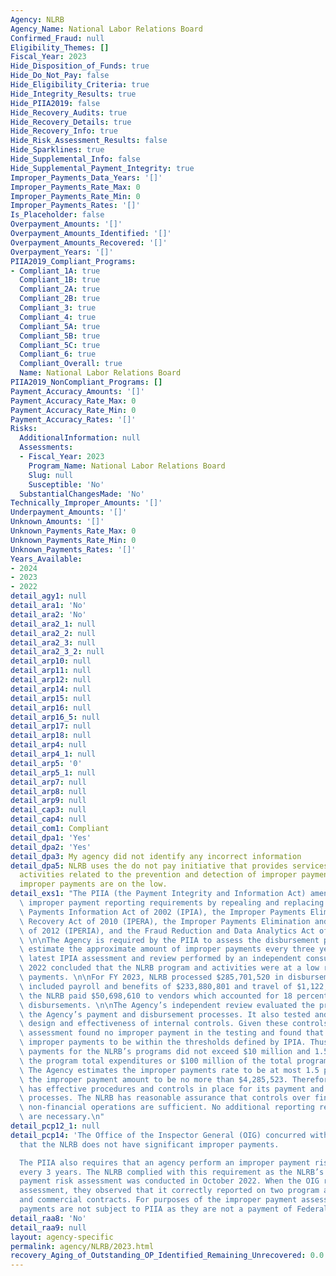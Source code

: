 ```yaml
---
Agency: NLRB
Agency_Name: National Labor Relations Board
Confirmed_Fraud: null
Eligibility_Themes: []
Fiscal_Year: 2023
Hide_Disposition_of_Funds: true
Hide_Do_Not_Pay: false
Hide_Eligibility_Criteria: true
Hide_Integrity_Results: true
Hide_PIIA2019: false
Hide_Recovery_Audits: true
Hide_Recovery_Details: true
Hide_Recovery_Info: true
Hide_Risk_Assessment_Results: false
Hide_Sparklines: true
Hide_Supplemental_Info: false
Hide_Supplemental_Payment_Integrity: true
Improper_Payments_Data_Years: '[]'
Improper_Payments_Rate_Max: 0
Improper_Payments_Rate_Min: 0
Improper_Payments_Rates: '[]'
Is_Placeholder: false
Overpayment_Amounts: '[]'
Overpayment_Amounts_Identified: '[]'
Overpayment_Amounts_Recovered: '[]'
Overpayment_Years: '[]'
PIIA2019_Compliant_Programs:
- Compliant_1A: true
  Compliant_1B: true
  Compliant_2A: true
  Compliant_2B: true
  Compliant_3: true
  Compliant_4: true
  Compliant_5A: true
  Compliant_5B: true
  Compliant_5C: true
  Compliant_6: true
  Compliant_Overall: true
  Name: National Labor Relations Board
PIIA2019_NonCompliant_Programs: []
Payment_Accuracy_Amounts: '[]'
Payment_Accuracy_Rate_Max: 0
Payment_Accuracy_Rate_Min: 0
Payment_Accuracy_Rates: '[]'
Risks:
  AdditionalInformation: null
  Assessments:
  - Fiscal_Year: 2023
    Program_Name: National Labor Relations Board
    Slug: null
    Susceptible: 'No'
  SubstantialChangesMade: 'No'
Technically_Improper_Amounts: '[]'
Underpayment_Amounts: '[]'
Unknown_Amounts: '[]'
Unknown_Payments_Rate_Max: 0
Unknown_Payments_Rate_Min: 0
Unknown_Payments_Rates: '[]'
Years_Available:
- 2024
- 2023
- 2022
detail_agy1: null
detail_ara1: 'No'
detail_ara2: 'No'
detail_ara2_1: null
detail_ara2_2: null
detail_ara2_3: null
detail_ara2_3_2: null
detail_arp10: null
detail_arp11: null
detail_arp12: null
detail_arp14: null
detail_arp15: null
detail_arp16: null
detail_arp16_5: null
detail_arp17: null
detail_arp18: null
detail_arp4: null
detail_arp4_1: null
detail_arp5: '0'
detail_arp5_1: null
detail_arp7: null
detail_arp8: null
detail_arp9: null
detail_cap3: null
detail_cap4: null
detail_com1: Compliant
detail_dpa1: 'Yes'
detail_dpa2: 'Yes'
detail_dpa3: My agency did not identify any incorrect information
detail_dpa5: NLRB uses the do not pay initiative that provides services and support
  activities related to the prevention and detection of improper payments.  NLRB's
  improper payments are on the low.
detail_exs1: "The PIIA (the Payment Integrity and Information Act) amends government-wide\
  \ improper payment reporting requirements by repealing and replacing the Improper\
  \ Payments Information Act of 2002 (IPIA), the Improper Payments Elimination and\
  \ Recovery Act of 2010 (IPERA), the Improper Payments Elimination and Recovery Act\
  \ of 2012 (IPERIA), and the Fraud Reduction and Data Analytics Act of 2015 (FRDAA).\
  \ \n\nThe Agency is required by the PIIA to assess the disbursement process and\
  \ estimate the approximate amount of improper payments every three years. The Agency’s\
  \ latest IPIA assessment and review performed by an independent consultant in FY\
  \ 2022 concluded that the NLRB program and activities were at a low risk for improper\
  \ payments. \n\nFor FY 2023, NLRB processed $285,701,520 in disbursements which\
  \ included payroll and benefits of $233,880,801 and travel of $1,122,109.  In addition,\
  \ the NLRB paid $50,698,610 to vendors which accounted for 18 percent of the total\
  \ disbursements. \n\nThe Agency’s independent review evaluated the procedures in\
  \ the Agency’s payment and disbursement processes. It also tested and assessed the\
  \ design and effectiveness of internal controls. Given these controls, the IPIA\
  \ assessment found no improper payment in the testing and found that the estimated\
  \ improper payments to be within the thresholds defined by IPIA. Thus, improper\
  \ payments for the NLRB’s programs did not exceed $10 million and 1.5 percent of\
  \ the program total expenditures or $100 million of the total program expenditures.\
  \ The Agency estimates the improper payments rate to be at most 1.5 percent and\
  \ the improper payment amount to be no more than $4,285,523. Therefore, the NLRB\
  \ has effective procedures and controls in place for its payment and disbursement\
  \ processes. The NLRB has reasonable assurance that controls over financial and\
  \ non-financial operations are sufficient. No additional reporting requirements\
  \ are necessary.\n"
detail_pcp12_1: null
detail_pcp14: 'The Office of the Inspector General (OIG) concurred with the determination
  that the NLRB does not have significant improper payments.

  The PIIA also requires that an agency perform an improper payment risk assessment
  every 3 years. The NLRB complied with this requirement as the NLRB’s last improper
  payment risk assessment was conducted in October 2022. When the OIG reviewed the
  assessment, they observed that it correctly reported on two program areas – payroll
  and commercial contracts. For purposes of the improper payment assessment, backpay
  payments are not subject to PIIA as they are not a payment of Federal funds.'
detail_raa8: 'No'
detail_raa9: null
layout: agency-specific
permalink: agency/NLRB/2023.html
recovery_Aging_of_Outstanding_OP_Identified_Remaining_Unrecovered: 0.0
---
```

